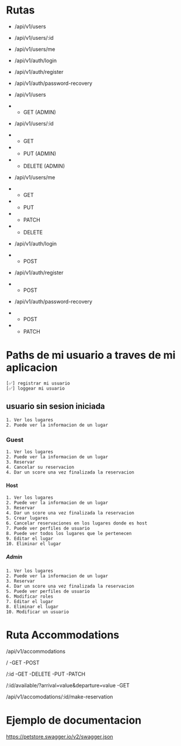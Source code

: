 # Rutas

- /api/v1/users
- /api/v1/users/:id
- /api/v1/users/me


- /api/v1/auth/login
- /api/v1/auth/register
- /api/v1/auth/password-recovery


- /api/v1/users
- - GET (ADMIN)

- /api/v1/users/:id
- - GET
- - PUT (ADMIN)
- - DELETE (ADMIN)

- /api/v1/users/me
- - GET
- - PUT
- - PATCH
- - DELETE

- /api/v1/auth/login
- - POST 

- /api/v1/auth/register
- - POST

- /api/v1/auth/password-recovery
- - POST
- - PATCH

# Paths de mi usuario a traves de mi aplicacion
    [✅] registrar mi usuario
    [✅] loggear mi usuario

## usuario sin sesion iniciada
    1. Ver los lugares
    2. Puede ver la informacion de un lugar

### Guest 

    1. Ver los lugares
    2. Puede ver la informacion de un lugar
    3. Reservar
    4. Cancelar su reservacion
    4. Dar un score una vez finalizada la reservacion

#### Host 
    1. Ver los lugares
    2. Puede ver la informacion de un lugar
    3. Reservar
    4. Dar un score una vez finalizada la reservacion
    5. Crear lugares
    6. Cancelar reservaciones en los lugares donde es host
    7. Puede ver perfiles de usuario
    8. Puede ver todos los lugares que le pertenecen
    9. Editar el lugar 
    10. Eliminar el lugar

##### Admin

    1. Ver los lugares
    2. Puede ver la informacion de un lugar
    3. Reservar
    4. Dar un score una vez finalizada la reservacion
    5. Puede ver perfiles de usuario
    6. Modificar roles
    7. Editar el lugar 
    8. Eliminar el lugar
    10. Modificar un usuario


# Ruta Accommodations

/api/v1/accommodations

/
-GET
-POST

/:id
-GET
-DELETE
-PUT
-PATCH

/:id/available/?arrival=value&departure=value
-GET

/api/v1/accomodations/:id/make-reservation


# Ejemplo de documentacion
https://petstore.swagger.io/v2/swagger.json